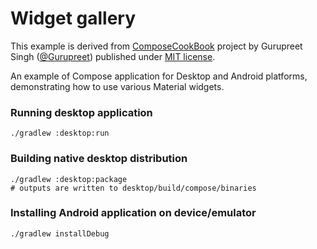 # Widget gallery

This example is derived from
[ComposeCookBook](https://github.com/Gurupreet/ComposeCookBook) project
by Gurupreet Singh ([@Gurupreet](https://github.com/Gurupreet))
published under [MIT license](third_party/ComposeCookBook_LICENSE.txt).

An example of Compose application for Desktop and Android platforms, 
demonstrating how to use various Material widgets.

### Running desktop application
```
./gradlew :desktop:run
```

### Building native desktop distribution
```
./gradlew :desktop:package
# outputs are written to desktop/build/compose/binaries
```

### Installing Android application on device/emulator
```
./gradlew installDebug
```
